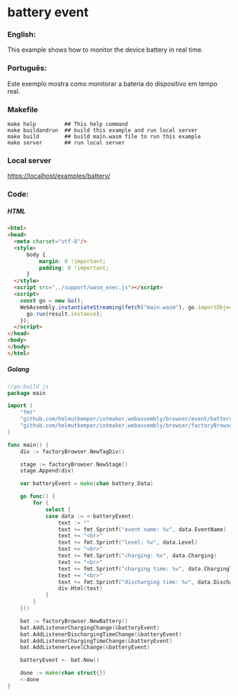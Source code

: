 # battery event

### English:

This example shows how to monitor the device battery in real time.

### Português:

Este exemplo mostra como monitorar a bateria do dispositivo em tempo real.

### Makefile

```shell
make help         ## This help command
make buildandrun  ## build this example and run local server
make build        ## build main.wasm file to run this example
make server       ## run local server
```

### Local server

[https://localhost/examples/battery/](https://localhost/examples/battery/)

### Code:

##### HTML

```html
<html>
<head>
  <meta charset="utf-8"/>
  <style>
      body {
          margin: 0 !important;
          padding: 0 !important;
      }
  </style>
  <script src="../support/wasm_exec.js"></script>
  <script>
    const go = new Go();
    WebAssembly.instantiateStreaming(fetch("main.wasm"), go.importObject).then((result) => {
      go.run(result.instance);
    });
  </script>
</head>
<body>
</body>
</html>
```

##### Golang

```go
//go:build js
package main

import (
	"fmt"
	"github.com/helmutkemper/iotmaker.webassembly/browser/event/battery"
	"github.com/helmutkemper/iotmaker.webassembly/browser/factoryBrowser"
)

func main() {
	div := factoryBrowser.NewTagDiv()

	stage := factoryBrowser.NewStage()
	stage.Append(div)

	var batteryEvent = make(chan battery.Data)

	go func() {
		for {
			select {
			case data := <-batteryEvent:
				text := ""
				text += fmt.Sprintf("event name: %v", data.EventName)
				text += "<br>"
				text += fmt.Sprintf("level: %v", data.Level)
				text += "<br>"
				text += fmt.Sprintf("charging: %v", data.Charging)
				text += "<br>"
				text += fmt.Sprintf("charging time: %v", data.ChargingTime)
				text += "<br>"
				text += fmt.Sprintf("discharging time: %v", data.DischargingTime)
				div.Html(text)
			}
		}
	}()

	bat := factoryBrowser.NewBattery()
	bat.AddListenerChargingChange(&batteryEvent)
	bat.AddListenerDischargingTimeChange(&batteryEvent)
	bat.AddListenerChargingTimeChange(&batteryEvent)
	bat.AddListenerLevelChange(&batteryEvent)

	batteryEvent <- bat.Now()

	done := make(chan struct{})
	<-done
}
```

